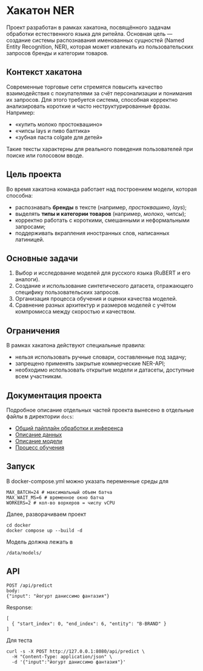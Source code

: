 # Хакатон NER

Проект разработан в рамках хакатона, посвящённого задачам обработки естественного языка для ритейла. Основная цель — создание системы распознавания именованных сущностей (Named Entity Recognition, NER), которая может извлекать из пользовательских запросов бренды и категории товаров.

## Контекст хакатона

Современные торговые сети стремятся повысить качество взаимодействия с покупателями за счёт персонализации и понимания их запросов. Для этого требуется система, способная корректно анализировать короткие и часто неструктурированные фразы. Например:

* «купить молоко простоквашино»
* «чипсы lays и пиво балтика»
* «зубная паста colgate для детей»

Такие тексты характерны для реального поведения пользователей при поиске или голосовом вводе.

## Цель проекта

Во время хакатона команда работает над построением модели, которая способна:

* распознавать **бренды** в тексте (например, *простоквашино*, *lays*);
* выделять **типы и категории товаров** (например, *молоко*, *чипсы*);
* корректно работать с короткими, смешанными и неформальными запросами;
* поддерживать вкрапления иностранных слов, написанных латиницей.

## Основные задачи

1. Выбор и исследование моделей для русского языка (RuBERT и его аналоги).
2. Создание и использование синтетического датасета, отражающего специфику пользовательских запросов.
3. Организация процесса обучения и оценки качества моделей.
4. Сравнение разных архитектур и размеров моделей с учётом компромисса между скоростью и качеством.

## Ограничения

В рамках хакатона действуют специальные правила:

* нельзя использовать ручные словари, составленные под задачу;
* запрещено применять закрытые коммерческие NER-API;
* необходимо использовать открытые модели и датасеты, доступные всем участникам.

## Документация проекта

Подробное описание отдельных частей проекта вынесено в отдельные файлы в директории `docs`:

- [Общий пайплайн обработки и инференса](docs/pipline.md)
- [Описание данных](docs/dataset.md)  
- [Описание модели](docs/model.md)  
- [Процесс обучения](docs/train.md)  

## Запуск 

В docker-compose.yml можно указать переменные среды для 
```
MAX_BATCH=24 # максимальный объем батча
MAX_WAIT_MS=6 # временное окно батча
WORKERS=2 # кол-во воркеров = числу vCPU
```
Далее, разворачиваем проект
```
cd docker
docker compose up --build -d
```
Модель должна лежать в 
```
/data/models/
```

## API

```
POST /api/predict
body:
{"input": "йогурт даниссимо фантазия"}
```
Response:
```
[
  { "start_index": 0, "end_index": 6, "entity": "B-BRAND" }
]
```
Для теста 
```
curl -s -X POST http://127.0.0.1:8080/api/predict \
  -H "Content-Type: application/json" \
  -d '{"input":"йогурт даниссимо фантазия"}'
```